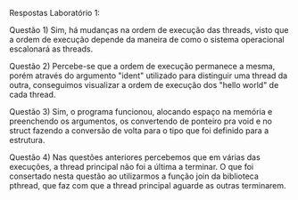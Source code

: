 Respostas Laboratório 1: 

Questão 1) Sim, há mudanças na ordem de execução das threads, 
visto que a ordem de execução depende da maneira de como o sistema operacional escalonará as threads.

Questão 2) Percebe-se que a ordem de execução permanece a mesma,
porém através do argumento "ident" utilizado para distinguir uma thread da outra,
conseguimos visualizar a ordem de execução dos "hello world" de cada thread.

Questão 3) Sim, o programa funcionou, alocando espaço na memória e preenchendo os argumentos,
os convertendo de ponteiro pra void e no struct fazendo a conversão de volta para
o tipo que foi definido para a estrutura.

Questão 4) Nas questões anteriores percebemos que em várias das execuções, a thread principal não foi a última a terminar. 
O que foi consertado nesta questão ao utilizarmos a função join da biblioteca pthread,
que faz com que a thread principal aguarde as outras terminarem.
